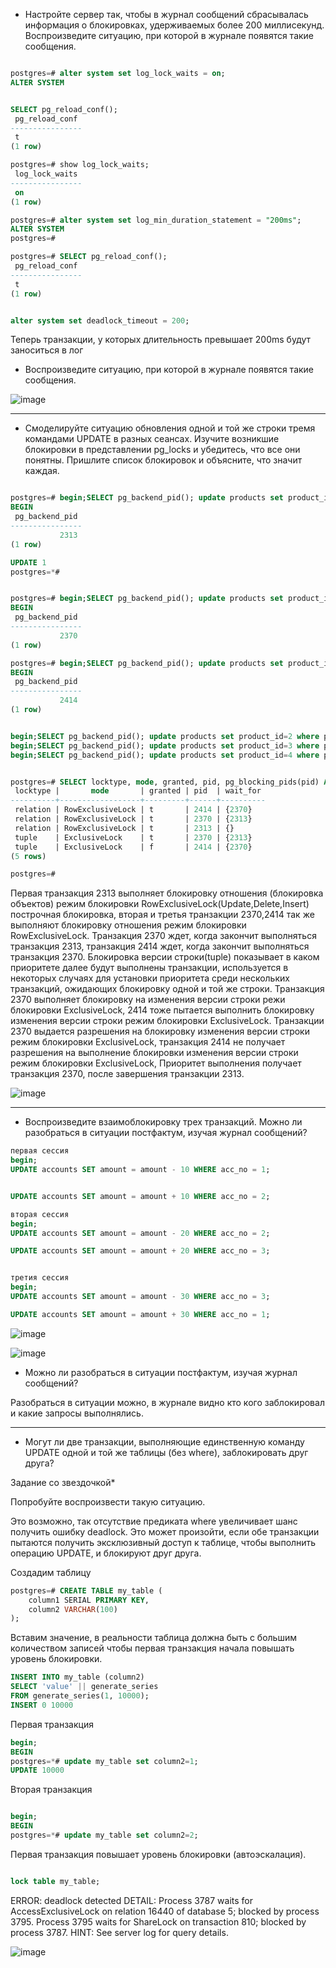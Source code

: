 
* Настройте сервер так, чтобы в журнал сообщений сбрасывалась информация о блокировках, удерживаемых более 200 миллисекунд. Воспроизведите ситуацию, при которой в журнале появятся такие сообщения.

```sql

postgres=# alter system set log_lock_waits = on;
ALTER SYSTEM


SELECT pg_reload_conf();
 pg_reload_conf
----------------
 t
(1 row)

postgres=# show log_lock_waits;
 log_lock_waits
----------------
 on
(1 row)

```

```sql
postgres=# alter system set log_min_duration_statement = "200ms";
ALTER SYSTEM
postgres=#

postgres=# SELECT pg_reload_conf();
 pg_reload_conf
----------------
 t
(1 row)


alter system set deadlock_timeout = 200;  


```

Теперь транзакции, у которых длительность превышает 200ms будут заноситься в лог

* Воспроизведите ситуацию, при которой в журнале появятся такие сообщения.

![image](https://github.com/VyacheslavIT/postgre/assets/136000255/dfc05f6a-cc08-4635-94ea-e7e646d4d57a)


--------------------


* Смоделируйте ситуацию обновления одной и той же строки тремя командами UPDATE в разных сеансах. Изучите возникшие блокировки в представлении pg_locks и убедитесь, что все они понятны. Пришлите список блокировок и объясните, что значит каждая.

```sql

postgres=# begin;SELECT pg_backend_pid(); update products set product_id=2 where product_id=1;
BEGIN
 pg_backend_pid
----------------
           2313
(1 row)

UPDATE 1
postgres=*#

```

```sql

postgres=# begin;SELECT pg_backend_pid(); update products set product_id=3 where product_id=1;
BEGIN
 pg_backend_pid
----------------
           2370
(1 row)


```

```sql
postgres=# begin;SELECT pg_backend_pid(); update products set product_id=4 where product_id=1;
BEGIN
 pg_backend_pid
----------------
           2414
(1 row)

```

```sql

begin;SELECT pg_backend_pid(); update products set product_id=2 where product_id=1; 
begin;SELECT pg_backend_pid(); update products set product_id=3 where product_id=1; 
begin;SELECT pg_backend_pid(); update products set product_id=4 where product_id=1; 

```


```sql

postgres=# SELECT locktype, mode, granted, pid, pg_blocking_pids(pid) AS wait_for FROM pg_locks WHERE relation = 'products'::regclass;
 locktype |       mode       | granted | pid  | wait_for
----------+------------------+---------+------+----------
 relation | RowExclusiveLock | t       | 2414 | {2370}
 relation | RowExclusiveLock | t       | 2370 | {2313}
 relation | RowExclusiveLock | t       | 2313 | {}
 tuple    | ExclusiveLock    | t       | 2370 | {2313}
 tuple    | ExclusiveLock    | f       | 2414 | {2370}
(5 rows)

postgres=#

```



Первая транзакция 2313 выполняет блокировку отношения (блокировка объектов) режим блокировки RowExclusiveLock(Update,Delete,Insert) построчная блокировка, вторая и третья транзакции 2370,2414 так же выполняют блокировку отношения режим блокировки RowExclusiveLock. Транзакция 2370 ждет, когда закончит выполняться транзакция 2313, транзакция 2414 ждет, когда закончит выполняться транзакция 2370.
Блокировка версии строки(tuple) показывает в каком приоритете далее будут выполнены транзакции, используется в некоторых случаях для установки приоритета среди нескольких транзакций, ожидающих блокировку одной и той же строки. Транзакция 2370 выполняет блокировку на изменения версии строки режи блокировки ExclusiveLock, 2414 тоже пытается выполнить блокировку изменения версии строки режим блокировки ExclusiveLock. Транзакции 2370 выдается разрешения на блокировку изменения версии строки режим блокировки ExclusiveLock, транзакция 2414 не получает разрешения на выполнение блокировки изменения версии строки режим блокировки ExclusiveLock, Приоритет выполнения получает транзакция 2370, после завершения транзакции 2313.



![image](https://github.com/VyacheslavIT/postgre/assets/136000255/3944dd62-c6a9-4e9e-9362-fc791171d014)




---------------------


* Воспроизведите взаимоблокировку трех транзакций. Можно ли разобраться в ситуации постфактум, изучая журнал сообщений?
```sql
первая сессия
begin;
UPDATE accounts SET amount = amount - 10 WHERE acc_no = 1;


UPDATE accounts SET amount = amount + 10 WHERE acc_no = 2;

вторая сессия
begin;
UPDATE accounts SET amount = amount - 20 WHERE acc_no = 2;

UPDATE accounts SET amount = amount + 20 WHERE acc_no = 3;


третия сессия
begin;
UPDATE accounts SET amount = amount - 30 WHERE acc_no = 3;

UPDATE accounts SET amount = amount + 30 WHERE acc_no = 1;
```

![image](https://github.com/VyacheslavIT/postgre/assets/136000255/3478d6df-e55b-4875-bc31-c5d65b4b43d3)

![image](https://github.com/VyacheslavIT/postgre/assets/136000255/717d9e07-be2f-4e70-b32a-8577d42fd6ab)

* Можно ли разобраться в ситуации постфактум, изучая журнал сообщений?

Разобраться в ситуации можно, в журнале видно кто кого заблокировал и какие запросы выполнялись.


---------------------


* Могут ли две транзакции, выполняющие единственную команду UPDATE одной и той же таблицы (без where), заблокировать друг друга?
  
Задание со звездочкой*

Попробуйте воспроизвести такую ситуацию.

Это возможно, так отсутствие предиката where увеличивает шанс получить ошибку deadlock.
Это может произойти, если обе транзакции пытаются получить эксклюзивный доступ к таблице, чтобы выполнить операцию UPDATE, и блокируют друг друга. 

Создадим таблицу 
```sql
postgres=# CREATE TABLE my_table (
    column1 SERIAL PRIMARY KEY,
    column2 VARCHAR(100)
);
```
Вставим значение, в реальности таблица должна быть с большим количеством записей чтобы первая транзакция начала повышать уровень блокировки. 

```sql
INSERT INTO my_table (column2)
SELECT 'value' || generate_series
FROM generate_series(1, 10000);
INSERT 0 10000

```
Первая транзакция 

```sql
begin;
BEGIN
postgres=*# update my_table set column2=1;
UPDATE 10000
```
Вторая транзакция

```sql

begin;
BEGIN
postgres=*# update my_table set column2=2;

```
Первая транзакция повышает уровень блокировки (автоэскалация).

```sql

lock table my_table;

```
ERROR:  deadlock detected
DETAIL:  Process 3787 waits for AccessExclusiveLock on relation 16440 of database 5; blocked by process 3795.
Process 3795 waits for ShareLock on transaction 810; blocked by process 3787.
HINT:  See server log for query details.

![image](https://github.com/VyacheslavIT/postgre/assets/136000255/9b1e72ee-70cd-4c4f-af06-cdb92942ab6d)



